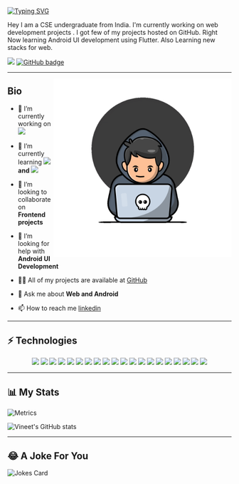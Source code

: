 [![Typing SVG](https://readme-typing-svg.herokuapp.com?font=Fira+Code&size=30&pause=1000&color=F7F7F7&lines=Hi+%F0%9F%91%8B%2C+I'm+Vineet+)](https://git.io/typing-svg)
<p align="left">
  Hey I am a CSE undergraduate from India. I'm currently working on web development projects . I got few of my projects hosted on GitHub. Right Now learning Android UI development using Flutter. Also Learning new stacks for web. 
</p>

<p align="left">
  <img src="https://komarev.com/ghpvc/?username=vinij-03&style=for-the-badge&color=blue" />
  <a href="https://github.com/vinij-03?tab=followers">
    <img src="https://img.shields.io/github/followers/vinij-03?tab=followers?label=blue&logo=github&style=for-the-badge"        alt="GitHub badge" />
  </a>
</p>

---

<img align="right" width="400" src="https://github.com/vinij-03/vinij-03/blob/main/images/hacker-thinking-about-code.gif" />

## Bio

- 🔭 I’m currently working on <img src="https://i.giphy.com/media/eNAsjO55tPbgaor7ma/200w.webp" width="20">

- 🌱 I’m currently learning **<img src="https://i.giphy.com/media/eNAsjO55tPbgaor7ma/200w.webp" width="20"> and <img src="https://media.giphy.com/media/VgGthkhUvGgOit7Y9i/giphy.gif" width="20">**

- 👯 I’m looking to collaborate on **Frontend projects**

- 🤝 I’m looking for help with **Android UI Development**

- 👨‍💻 All of my projects are available at [GitHub](https://github.com/vinij-03)

- 💬 Ask me about **Web and Android**

- 📫 How to reach me [linkedin](https://www.linkedin.com/in/vineet-jana-6670b321a)

---

## ⚡ Technologies
<p align="center">
  <img src="https://img.shields.io/badge/HTML5-E34F26?style=for-the-badge&logo=html5&logoColor=white" />
  <img src="https://img.shields.io/badge/CSS3-1572B6?style=for-the-badge&logo=css3&logoColor=white" />
  <img src="https://img.shields.io/badge/JavaScript-F7DF1E?style=for-the-badge&logo=JavaScript&logoColor=white" />
  <img src="https://img.shields.io/badge/TypeScript-007ACC?style=for-the-badge&logo=typescript&logoColor=white" />
  <img src="https://img.shields.io/badge/Python-14354C?style=for-the-badge&logo=python&logoColor=white" />
  <img src="https://img.shields.io/badge/Java-ED8B00?style=for-the-badge&logo=java&logoColor=white" />
  <img src="https://img.shields.io/badge/C%2B%2B-00599C?style=for-the-badge&logo=c%2B%2B&logoColor=white" />
  <img src="https://img.shields.io/badge/Node.js-43853D?style=for-the-badge&logo=node.js&logoColor=white" />
  <img src="https://img.shields.io/badge/Node--Red-8F0000?style=for-the-badge&logo=nodered&logoColor=white" />
  <img src="https://img.shields.io/badge/Express.js-404D59?style=for-the-badge" />
  <img src="https://img.shields.io/badge/React-20232A?style=for-the-badge&logo=react&logoColor=61DAFB"/>
  <img src="https://img.shields.io/badge/Tailwind_CSS-38B2AC?style=for-the-badge&logo=tailwind-css&logoColor=white"/>
  <img src="https://img.shields.io/badge/Bootstrap-563D7C?style=for-the-badge&logo=bootstrap&logoColor=white"/>
  <img src="https://img.shields.io/badge/Flutter-02569B?style=for-the-badge&logo=flutter&logoColor=white"/>
  <img src="https://img.shields.io/badge/MongoDB-4EA94B?style=for-the-badge&logo=mongodb&logoColor=white"/>
  <img src="https://img.shields.io/badge/Unity-100000?style=for-the-badge&logo=unity&logoColor=white"/>
  <img src="https://img.shields.io/badge/Powershell-2CA5E0?style=for-the-badge&logo=powershell&logoColor=white"/>
  <img src="https://img.shields.io/badge/Canva-%2300C4CC.svg?&style=for-the-badge&logo=Canva&logoColor=white"/>
  <img src="https://img.shields.io/badge/Visual_Studio_Code-0078D4?style=for-the-                                                               badge&logo=visual%20studio%20code&logoColor=white"/>
  <img src="https://img.shields.io/badge/Linux-FCC624?style=for-the-badge&logo=linux&logoColor=black"/>
</p>

---

## 📊 My Stats

![Metrics](https://metrics.lecoq.io/vinij-03?template=classic&isocalendar=1&base=header%2C%20activity%2C%20community%2C%20repositories%2C%20metadata&base.indepth=false&base.hireable=false&isocalendar=false&isocalendar.duration=half-year&config.timezone=Asia%2FCalcutta)

![Vineet's GitHub stats](https://github-readme-stats.vercel.app/api?username=vinij-03&show_icons=true&theme=radical)

----
## 😂 A Joke For You
![Jokes Card](https://readme-jokes.vercel.app/api?theme=radical)



